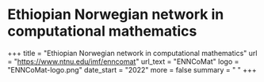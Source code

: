# Ethiopian Norwegian network in computational mathematics

+++
title = "Ethiopian Norwegian network in computational mathematics"
url = "https://www.ntnu.edu/imf/enncomat"
url_text = "ENNCoMat"
logo = "ENNCoMat-logo.png"
date_start = "2022"
more = false
summary = " "
+++
